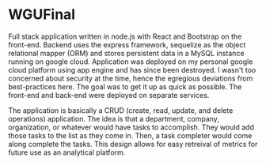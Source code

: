 # WGUFinal

Full stack application written in node.js with React and Bootstrap on the front-end. Backend uses the express framework,
sequelize as the object relational mapper (ORM) and stores persistent data in a MySQL instance running on google cloud. 
Application was deployed on my personal google cloud platform using app engine and has since been destroyed. I wasn't too concerned about security
at the time, hence the egregious deviations from best-practices here. The goal was to get it up as quick as possible. The front-end and back-end were deployed on separate services.

The application is basically a CRUD (create, read, update, and delete operations) application. The idea is that a department, company, organization, or whatever
would have tasks to accomplish. They would add those tasks to the list as they come in. Then, a task completer would come along complete the tasks. This design allows
for easy retreival of metrics for future use as an analytical platform.
